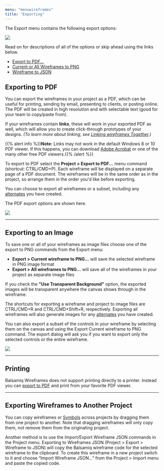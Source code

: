 ```yaml
---
menu: "menuwireframes"
title: "Exporting"
---
```


The Export menu contains the following export options:

![](//media.balsamiq.com/img/support/docs/bw/export-menu.png)

Read on for descriptions of all of the options or skip ahead using the links below.

* [Export to PDF...](#exporting-to-pdf)
* [Current or All Wireframes to PNG](#exporting-to-an-image)
* [Wireframe to JSON](#exporting-wireframes-to-another-project)

## Exporting to PDF

You can export the wireframes in your project as a PDF, which can be useful for printing, sending by email, presenting to clients, or posting online. The PDF will be created in high resolution and with selectable text (good for your team to copy/paste from).

If your wireframes contain **links**, these will work in your exported PDF as well, which will allow you to create click-through prototypes of your designs. _(To learn more about linking, see [Linking wireframes Together](../linking/).)_

{{% alert info %}}**Note:** Links may not work in the default Windows 8 or 10 PDF viewer. If this happens, you can download [Adobe Acrobat](//acrobat.adobe.com/us/en/products/pdf-reader.html) or one of the many other free PDF viewers.{{% /alert %}}

To export to PDF select the **Project > Export to PDF...** menu command (shortcut: CTRL/CMD+P). Each wireframe will be displayed on a separate page of a PDF document. The wireframes will be in the same order as in the project, so arrange them in the order you'd like before exporting.

You can choose to export all wireframes or a subset, including any [alternates](../alternates/) you have created.

The PDF export options are shown here.

![](//media.balsamiq.com/img/support/docs/bw/export-options.png)

* * *

## Exporting to an Image

To save one or all of your wireframes as image files choose one of the export to PNG commands from the Export menu:

* **Export > Current wireframe to PNG...** will save the selected wireframe in PNG image format
* **Export > All wireframes to PNG...** will save all of the wireframes in your project as separate image files

If you check the **"Use Transparent Background"** option, the exported images will be transparent anywhere the canvas shows through in the wireframe.

The shortcuts for exporting a wireframe and project to image files are CTRL/CMD+R and CTRL/CMD+Shift+R, respectively. Exporting all wireframes will also generate images for any [alternates](../alternates/) you have created.

You can also export a subset of the controls in your wireframe by selecting them on the canvas and using the Export Current wireframe to PNG command. The export dialog will ask you if you want to export only the selected controls or the entire wireframe.

![](//media.balsamiq.com/img/support/docs/m4d/b3/export-selected.png)

* * *

## Printing

Balsamiq Wireframes does not support printing directly to a printer. Instead you can [export to PDF](#exporting-to-pdf) and print from your favorite PDF viewer.

* * *

## Exporting Wireframes to Another Project

You can copy wireframes or [Symbols](../symbols/) across projects by dragging them from one project to another. Note that dragging wireframes will only copy them, not remove them from the originating project.

Another method is to use the Import/Export Wireframe JSON commands in the Project menu. Exporting to Wireframes JSON (Project > Export > Wireframe to JSON) will copy the Balsamiq wireframe code for the selected wireframe to the clipboard. To create this wireframe in a new project switch to it and choose “Import Wireframe JSON…” from the Project > Import menu and paste the copied code.
